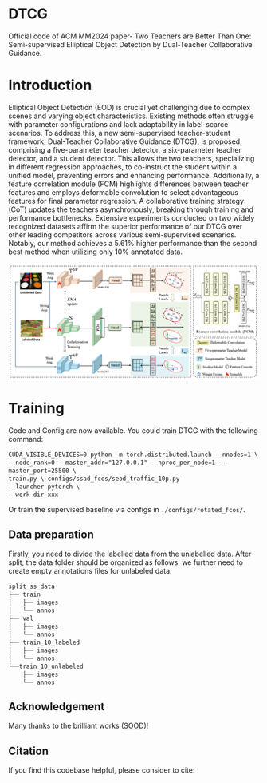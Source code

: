 # DTCG
Official code of ACM MM2024 paper- Two Teachers are Better Than One: Semi-supervised Elliptical Object Detection by Dual-Teacher Collaborative Guidance.

# Introduction
Elliptical Object Detection (EOD) is crucial yet challenging due to complex scenes and varying object characteristics. Existing methods often struggle with parameter configurations and lack adaptability in label-scarce scenarios. To address this, a new semi-supervised teacher-student framework, Dual-Teacher Collaborative Guidance (DTCG), is proposed, comprising a five-parameter teacher detector, a six-parameter teacher detector, and a student detector. This allows the two teachers, specializing in different regression approaches, to co-instruct the student within a unified model, preventing errors and enhancing performance. Additionally, a feature correlation module (FCM) highlights differences between teacher features and employs deformable convolution to select advantageous features for final parameter regression. A collaborative training strategy (CoT) updates the teachers asynchronously, breaking through training and performance bottlenecks. Extensive experiments conducted on two widely recognized datasets affirm the superior performance of our DTCG over other leading competitors across various semi-supervised scenarios. Notably, our method achieves a 5.61% higher performance than the second best method when utilizing only 10% annotated data.

![intro](figs/pipeline.png)


# Training
Code and Config are now available. You could train DTCG with the following command:
```
CUDA_VISIBLE_DEVICES=0 python -m torch.distributed.launch --nnodes=1 \
--node_rank=0 --master_addr="127.0.0.1" --nproc_per_node=1 --master_port=25500 \
train.py \ configs/ssad_fcos/seod_traffic_10p.py
--launcher pytorch \
--work-dir xxx
```
Or train the supervised baseline via configs in `./configs/rotated_fcos/`.

## Data preparation
Firstly, you need to divide the labelled data from the unlabelled data. After split, the data folder should be organized as follows, we further need to create empty annotations files for unlabeled data.
```
split_ss_data
├── train
│   ├── images
│   └── annos
├── val
│   ├── images
│   └── annos
├── train_10_labeled
│   ├── images
│   └── annos
└──train_10_unlabeled
    ├── images
    └── annos
```



## Acknowledgement
Many thanks to the brilliant works ([SOOD]( https://github.com/HamPerdredes/SOOD))!


## Citation

If you find this codebase helpful, please consider to cite:

```

```
